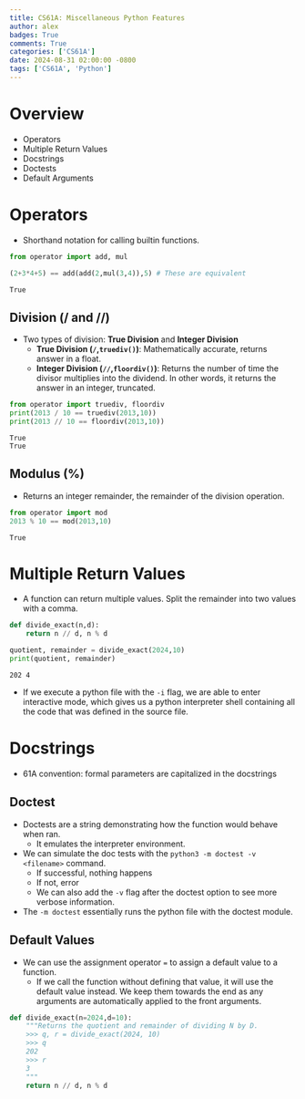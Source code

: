 ```yaml
---
title: CS61A: Miscellaneous Python Features
author: alex
badges: True
comments: True
categories: ['CS61A']
date: 2024-08-31 02:00:00 -0800
tags: ['CS61A', 'Python']
---
```


# Overview
* Operators
* Multiple Return Values
* Docstrings
* Doctests
* Default Arguments

# Operators
- Shorthand notation for calling builtin functions.


```python
from operator import add, mul

(2+3*4+5) == add(add(2,mul(3,4)),5) # These are equivalent
```




    True



## Division (/ and //)
- Two types of division: **True Division** and **Integer Division**
    - **True Division (`/`,`truediv()`)**: Mathematically accurate, returns answer in a float.
    - **Integer Division (`//`,`floordiv()`)**: Returns the number of time the divisor multiplies into the dividend. In other words, it returns the answer in an integer, truncated.




```python
from operator import truediv, floordiv
print(2013 / 10 == truediv(2013,10))
print(2013 // 10 == floordiv(2013,10))
```

    True
    True


## Modulus (%)
- Returns an integer remainder, the remainder of the division operation.


```python
from operator import mod
2013 % 10 == mod(2013,10)
```




    True



# Multiple Return Values
- A function can return multiple values. Split the remainder into two values with a comma.


```python
def divide_exact(n,d):
    return n // d, n % d

quotient, remainder = divide_exact(2024,10)
print(quotient, remainder)
```

    202 4


- If we execute a python file with the `-i` flag, we are able to enter interactive mode, which gives us a python interpreter shell containing all the code that was defined in the source file.

# Docstrings
- 61A convention: formal parameters are capitalized in the docstrings

## Doctest
- Doctests are a string demonstrating how the function would behave when ran.
    - It emulates the interpreter environment.
- We can simulate the doc tests with the `python3 -m doctest -v <filename>` command.
    - If successful, nothing happens
    - If not, error
    - We can also add the `-v` flag after the doctest option to see more verbose information.
- The `-m doctest` essentially runs the python file with the doctest module.

## Default Values
- We can use the assignment operator `=` to assign a default value to a function.
    - If we call the function without defining that value, it will use the default value instead. We keep them towards the end as any arguments are automatically applied to the front arguments.


```python
def divide_exact(n=2024,d=10):
    """Returns the quotient and remainder of dividing N by D.
    >>> q, r = divide_exact(2024, 10)
    >>> q
    202
    >>> r
    3
    """ 
    return n // d, n % d
```
